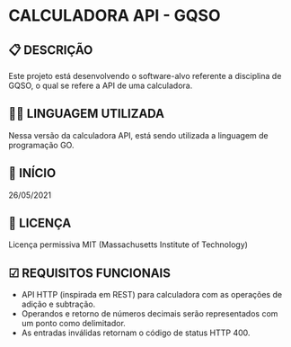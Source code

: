 # CALCULADORA API - GQSO 

## 📋 DESCRIÇÃO

Este projeto está desenvolvendo o software-alvo referente a disciplina de GQSO, o qual se refere a API de uma calculadora.

## 👨‍💻 LINGUAGEM UTILIZADA 

Nessa versão da calculadora API, está sendo utilizada a linguagem de programação GO. 

## 🚀 INÍCIO 

26/05/2021

## 📄 LICENÇA  

Licença permissiva MIT (Massachusetts Institute of Technology)

## ☑ REQUISITOS FUNCIONAIS 

* API HTTP (inspirada em REST) para calculadora com as operações de adição e subtração. 
* Operandos e retorno de números decimais serão representados com um ponto como delimitador. 
* As entradas inválidas retornam o código de status HTTP 400.
